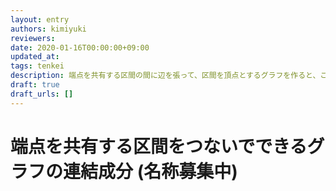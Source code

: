 ```yaml
---
layout: entry
authors: kimiyuki
reviewers:
date: 2020-01-16T00:00:00+09:00
updated_at:
tags: tenkei
description: 端点を共有する区間の間に辺を張って、区間を頂点とするグラフを作ると、これはよい性質を持つことがある。
draft: true
draft_urls: []
---
```


# 端点を共有する区間をつないでできるグラフの連結成分 (名称募集中)
